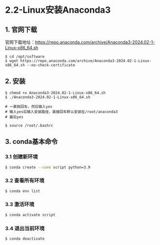 # 2.2-Linux安装Anaconda3

## 1. 官网下载

官网下载地址：https://repo.anaconda.com/archive/Anaconda3-2024.02-1-Linux-x86_64.sh

```shell
$ cd /opt/software
$ wget https://repo.anaconda.com/archive/Anaconda3-2024.02-1-Linux-x86_64.sh --no-check-certificate
```

## 2. 安装

```shell
$ chmod +x Anaconda3-2024.02-1-Linux-x86_64.sh
$ ./Anaconda3-2024.02-1-Linux-x86_64.sh

# 一直按回车，然后输入yes
# 输入yes后输入安装路径，直接回车默认安装在/root/anaconda3
# 最后yes

$ source /root/.bashrc
```

## 3. conda基本命令

### 3.1 创建新环境

```bash
$ conda create --name script python=3.9
```


### 3.2 查看所有环境

```bash
$ conda env list
```

### 3.3 激活环境

```bash
$ conda activate script
```

### 3.4 退出当前环境

```bash
$ conda deactivate
```



